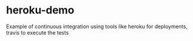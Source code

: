 # heroku-demo

Example of continuous integration
using tools like heroku for deployments, travis to execute the tests
